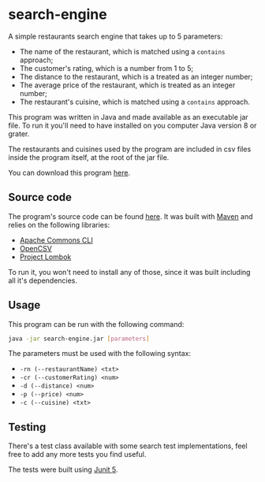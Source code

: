 # search-engine
A simple restaurants search engine that takes up to 5 parameters:
- The name of the restaurant, which is matched using a `contains` approach;
- The customer's rating, which is a number from 1 to 5;
- The distance to the restaurant, which is a treated as an integer number;
- The average price of the restaurant, which is treated as an integer number;
- The restaurant's cuisine, which is matched using a `contains` approach.

This program was written in Java and made available as an executable jar file. To run it you'll need to have installed on you computer Java version 8 or grater.

The restaurants and cuisines used by the program are included in csv files inside the program itself, at the root of the jar file.

You can download this program [here](https://github.com/mvpetrungaro/search-engine/raw/main/bin/search-engine.jar).

## Source code
The program's source code can be found [here](httsp://github.com/mvpetrungaro/search-engine/). It was built with [Maven](https://maven.apache.org/) and relies on the following libraries:

- [Apache Commons CLI](https://commons.apache.org/proper/commons-cli/)
- [OpenCSV](https://opencsv.sourceforge.net/)
- [Project Lombok](https://opencsv.sourceforge.net/)

To run it, you won't need to install any of those, since it was built including all it's dependencies.

## Usage
This program can be run with the following command:

```bash
java -jar search-engine.jar [parameters]
```

The parameters must be used with the following syntax:

- `-rn (--restaurantName) <txt>`
- `-cr (--customerRating) <num>`
- `-d (--distance) <num>`
- `-p (--price) <num>`
- `-c (--cuisine) <txt>`

## Testing
There's a test class available with some search test implementations, feel free to add any more tests you find useful.

The tests were built using [Junit 5](https://junit.org/junit5/).
